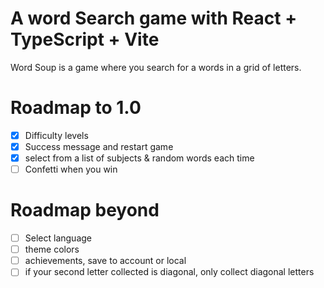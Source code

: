 # A word Search game with React + TypeScript + Vite

Word Soup is a game where you search for a words in a grid of letters.

# Roadmap to 1.0
- [x] Difficulty levels
- [x] Success message and restart game
- [x] select from a list of subjects & random words each time
- [ ] Confetti when you win

# Roadmap beyond
- [ ] Select language
- [ ] theme colors
- [ ] achievements, save to account or local
- [ ] if your second letter collected is diagonal, only collect diagonal letters
